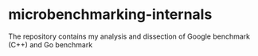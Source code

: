 # microbenchmarking-internals
The repository contains my analysis and dissection of Google benchmark (C++) and Go benchmark 
